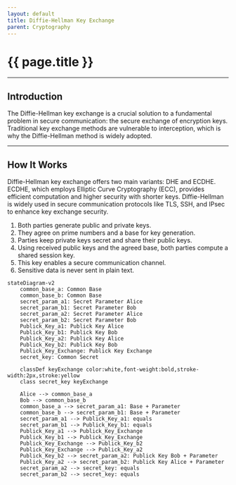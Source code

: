 ```yaml
---
layout: default
title: Diffie-Hellman Key Exchange
parent: Cryptography
---
```


# {{ page.title }}

______________________________________________________________________

## Introduction

The Diffie-Hellman key exchange is a crucial solution to a fundamental problem in secure communication: the secure exchange of encryption keys. Traditional key exchange methods are vulnerable to interception, which is why the Diffie-Hellman method is widely adopted.

______________________________________________________________________

## How It Works

Diffie-Hellman key exchange offers two main variants: DHE and ECDHE. ECDHE, which employs Elliptic Curve Cryptography (ECC), provides efficient computation and higher security with shorter keys. Diffie-Hellman is widely used in secure communication protocols like TLS, SSH, and IPsec to enhance key exchange security.

1. Both parties generate public and private keys.
1. They agree on prime numbers and a base for key generation.
1. Parties keep private keys secret and share their public keys.
1. Using received public keys and the agreed base, both parties compute a shared session key.
1. This key enables a secure communication channel.
1. Sensitive data is never sent in plain text.

```mermaid
stateDiagram-v2
    common_base_a: Common Base
    common_base_b: Common Base
    secret_param_a1: Secret Parameter Alice
    secret_param_b1: Secret Parameter Bob
    secret_param_a2: Secret Parameter Alice
    secret_param_b2: Secret Parameter Bob
    Publick_Key_a1: Publick Key Alice
    Publick_Key_b1: Publick Key Bob
    Publick_Key_a2: Publick Key Alice
    Publick_Key_b2: Publick Key Bob
    Publick_Key_Exchange: Publick Key Exchange
    secret_key: Common Secret

    classDef keyExchange color:white,font-weight:bold,stroke-width:2px,stroke:yellow
    class secret_key keyExchange

    Alice --> common_base_a
    Bob --> common_base_b
    common_base_a --> secret_param_a1: Base + Parameter
    common_base_b --> secret_param_b1: Base + Parameter
    secret_param_a1 --> Publick_Key_a1: equals
    secret_param_b1 --> Publick_Key_b1: equals
    Publick_Key_a1 --> Publick_Key_Exchange
    Publick_Key_b1 --> Publick_Key_Exchange
    Publick_Key_Exchange --> Publick_Key_b2
    Publick_Key_Exchange --> Publick_Key_a2
    Publick_Key_b2 --> secret_param_a2: Publick Key Bob + Parameter
    Publick_Key_a2 --> secret_param_b2: Publick Key Alice + Parameter
    secret_param_a2 --> secret_key: equals
    secret_param_b2 --> secret_key: equals
```
